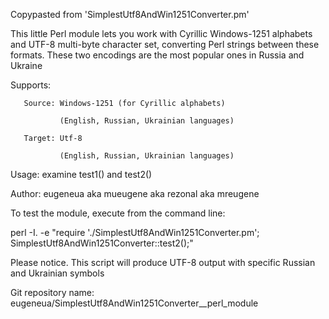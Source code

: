 Copypasted from 'SimplestUtf8AndWin1251Converter.pm'

This little Perl module lets you work with Cyrillic Windows-1251 alphabets and UTF-8 multi-byte character set, converting Perl strings between these formats. These two encodings are the most popular ones in Russia and Ukraine

 Supports:

       Source: Windows-1251 (for Cyrillic alphabets)

               (English, Russian, Ukrainian languages)

       Target: Utf-8

               (English, Russian, Ukrainian languages)

 Usage: examine test1() and test2()

 Author: eugeneua aka mueugene aka rezonal aka mreugene


 To test the module, execute from the command line:

   perl -I. -e "require './SimplestUtf8AndWin1251Converter.pm'; SimplestUtf8AndWin1251Converter::test2();"

 Please notice. This script will produce UTF-8 output with specific Russian and Ukrainian symbols


 Git repository name: eugeneua/SimplestUtf8AndWin1251Converter__perl_module












































